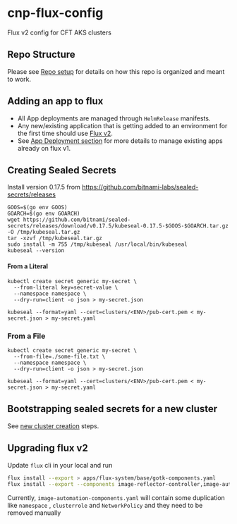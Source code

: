 # cnp-flux-config
Flux v2 config for CFT AKS clusters

## Repo Structure

Please see [Repo setup](docs/repo-setup.md) for details on how this repo is organized and meant to work.

## Adding an app to flux

- All App deployments are managed through `HelmRelease` manifests.
- Any new/existing application that is getting added to an environment for the first time should use [Flux v2](docs/app-deployment-v2.md).
- See [App Deployment section](docs/app-deployment.md) for more details to manage existing apps already on flux v1.    


## Creating Sealed Secrets

Install version 0.17.5 from https://github.com/bitnami-labs/sealed-secrets/releases

```
GOOS=$(go env GOOS)
GOARCH=$(go env GOARCH)
wget https://github.com/bitnami/sealed-secrets/releases/download/v0.17.5/kubeseal-0.17.5-$GOOS-$GOARCH.tar.gz -O /tmp/kubeseal.tar.gz
tar -xzvf /tmp/kubeseal.tar.gz
sudo install -m 755 /tmp/kubeseal /usr/local/bin/kubeseal
kubeseal --version
```

#### From a Literal
```
kubectl create secret generic my-secret \
  --from-literal key=secret-value \
  --namespace namespace \
  --dry-run=client -o json > my-secret.json

kubeseal --format=yaml --cert=clusters/<ENV>/pub-cert.pem < my-secret.json > my-secret.yaml
```
### From a File
```
kubectl create secret generic my-secret \
  --from-file=./some-file.txt \
  --namespace namespace \
  --dry-run=client -o json > my-secret.json

kubeseal --format=yaml --cert=clusters/<ENV>/pub-cert.pem < my-secret.json > my-secret.yaml
```

## Bootstrapping sealed secrets for a new cluster

See [new cluster creation](docs/new-cluster.md) steps.

## Upgrading flux v2

Update `flux` cli in your local and run 
 ```bash
flux install --export > apps/flux-system/base/gotk-components.yaml
flux install --export --components image-reflector-controller,image-automation-controller > apps/flux-system/base/image-automation-components.yaml 
```

Currently, `image-automation-components.yaml` will contain some duplication like `namespace` , `clusterrole` and `NetworkPolicy` and they need to be removed manually
